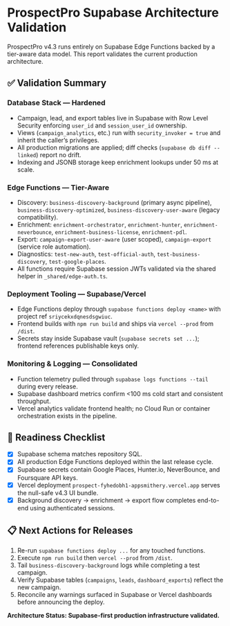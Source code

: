 # ProspectPro Supabase Architecture Validation

ProspectPro v4.3 runs entirely on Supabase Edge Functions backed by a tier-aware data model. This report validates the current production architecture.

## ✅ Validation Summary

### Database Stack — Hardened

- Campaign, lead, and export tables live in Supabase with Row Level Security enforcing `user_id` and `session_user_id` ownership.
- Views (`campaign_analytics`, etc.) run with `security_invoker = true` and inherit the caller’s privileges.
- All production migrations are applied; diff checks (`supabase db diff --linked`) report no drift.
- Indexing and JSONB storage keep enrichment lookups under 50 ms at scale.

### Edge Functions — Tier-Aware

- Discovery: `business-discovery-background` (primary async pipeline), `business-discovery-optimized`, `business-discovery-user-aware` (legacy compatibility).
- Enrichment: `enrichment-orchestrator`, `enrichment-hunter`, `enrichment-neverbounce`, `enrichment-business-license`, `enrichment-pdl`.
- Export: `campaign-export-user-aware` (user scoped), `campaign-export` (service role automation).
- Diagnostics: `test-new-auth`, `test-official-auth`, `test-business-discovery`, `test-google-places`.
- All functions require Supabase session JWTs validated via the shared helper in `_shared/edge-auth.ts`.

### Deployment Tooling — Supabase/Vercel

- Edge Functions deploy through `supabase functions deploy <name>` with project ref `sriycekxdqnesdsgwiuc`.
- Frontend builds with `npm run build` and ships via `vercel --prod` from `/dist`.
- Secrets stay inside Supabase vault (`supabase secrets set ...`); frontend references publishable keys only.

### Monitoring & Logging — Consolidated

- Function telemetry pulled through `supabase logs functions --tail` during every release.
- Supabase dashboard metrics confirm <100 ms cold start and consistent throughput.
- Vercel analytics validate frontend health; no Cloud Run or container orchestration exists in the pipeline.

## 🚀 Readiness Checklist

- [x] Supabase schema matches repository SQL.
- [x] All production Edge Functions deployed within the last release cycle.
- [x] Supabase secrets contain Google Places, Hunter.io, NeverBounce, and Foursquare API keys.
- [x] Vercel deployment `prospect-fyhedobh1-appsmithery.vercel.app` serves the null-safe v4.3 UI bundle.
- [x] Background discovery → enrichment → export flow completes end-to-end using authenticated sessions.

## 📋 Next Actions for Releases

1. Re-run `supabase functions deploy ...` for any touched functions.
2. Execute `npm run build` then `vercel --prod` from `/dist`.
3. Tail `business-discovery-background` logs while completing a test campaign.
4. Verify Supabase tables (`campaigns`, `leads`, `dashboard_exports`) reflect the new campaign.
5. Reconcile any warnings surfaced in Supabase or Vercel dashboards before announcing the deploy.

**Architecture Status: Supabase-first production infrastructure validated.**
